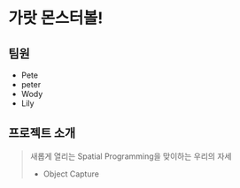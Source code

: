 # 가랏 몬스터볼!

## 팀원
- Pete
- peter
- Wody
- Lily

## 프로젝트 소개
> 새롭게 열리는 Spatial Programming을 맞이하는 우리의 자세 
> - Object Capture
